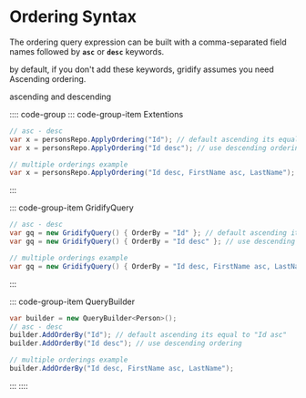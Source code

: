 # Ordering Syntax

The ordering query expression can be built with a comma-separated field names followed by **`asc`** or **`desc`** keywords.

by default, if you don't add these keywords, gridify assumes you need Ascending ordering.

ascending and descending

:::: code-group
::: code-group-item Extentions
``` csharp
// asc - desc
var x = personsRepo.ApplyOrdering("Id"); // default ascending its equal to "Id asc"
var x = personsRepo.ApplyOrdering("Id desc"); // use descending ordering

// multiple orderings example
var x = personsRepo.ApplyOrdering("Id desc, FirstName asc, LastName");
```
:::

::: code-group-item GridifyQuery
``` csharp
// asc - desc
var gq = new GridifyQuery() { OrderBy = "Id" }; // default ascending its equal to "Id asc"
var gq = new GridifyQuery() { OrderBy = "Id desc" }; // use descending ordering

// multiple orderings example
var gq = new GridifyQuery() { OrderBy = "Id desc, FirstName asc, LastName" };
```
:::

::: code-group-item QueryBuilder
``` csharp
var builder = new QueryBuilder<Person>();
// asc - desc
builder.AddOrderBy("Id"); // default ascending its equal to "Id asc"
builder.AddOrderBy("Id desc"); // use descending ordering

// multiple orderings example
builder.AddOrderBy("Id desc, FirstName asc, LastName");
```
:::
::::
